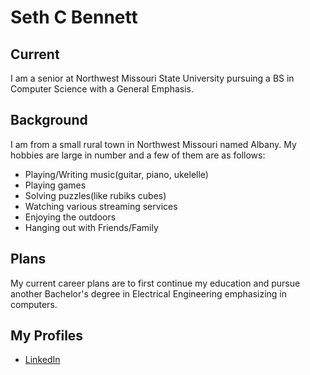 # Seth C Bennett
## Current
I am a senior at Northwest Missouri State University pursuing a BS in Computer Science with a General Emphasis.

## Background
I am from a small rural town in Northwest Missouri named Albany. My hobbies are large in number and a few of them are as follows:
- Playing/Writing music(guitar, piano, ukelelle)
- Playing games
- Solving puzzles(like rubiks cubes)
- Watching various streaming services
- Enjoying the outdoors
- Hanging out with Friends/Family

## Plans
My current career plans are to first continue my education and pursue another Bachelor's degree in Electrical Engineering emphasizing in computers.

## My Profiles
- [LinkedIn](https://www.linkedin.com/in/seth-bennett-459498193/)
